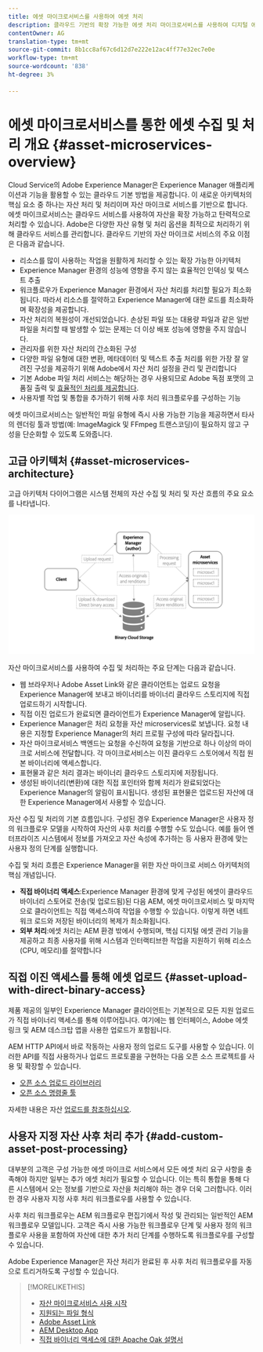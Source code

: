 ```yaml
---
title: 에셋 마이크로서비스를 사용하여 에셋 처리
description: 클라우드 기반의 확장 가능한 에셋 처리 마이크로서비스를 사용하여 디지털 에셋을 처리할 수 있습니다.
contentOwner: AG
translation-type: tm+mt
source-git-commit: 8b1cc8af67c6d12d7e222e12ac4ff77e32ec7e0e
workflow-type: tm+mt
source-wordcount: '838'
ht-degree: 3%

---
```



# 에셋 마이크로서비스를 통한 에셋 수집 및 처리 개요 {#asset-microservices-overview}

Cloud Service의 Adobe Experience Manager은 Experience Manager 애플리케이션과 기능을 활용할 수 있는 클라우드 기본 방법을 제공합니다. 이 새로운 아키텍처의 핵심 요소 중 하나는 자산 처리 및 처리이며 자산 마이크로 서비스를 기반으로 합니다. 에셋 마이크로서비스는 클라우드 서비스를 사용하여 자산을 확장 가능하고 탄력적으로 처리할 수 있습니다. Adobe은 다양한 자산 유형 및 처리 옵션을 최적으로 처리하기 위해 클라우드 서비스를 관리합니다. 클라우드 기반의 자산 마이크로 서비스의 주요 이점은 다음과 같습니다.

* 리소스를 많이 사용하는 작업을 원활하게 처리할 수 있는 확장 가능한 아키텍처
* Experience Manager 환경의 성능에 영향을 주지 않는 효율적인 인덱싱 및 텍스트 추출
* 워크플로우가 Experience Manager 환경에서 자산 처리를 처리할 필요가 최소화됩니다. 따라서 리소스를 절약하고 Experience Manager에 대한 로드를 최소화하며 확장성을 제공합니다.
* 자산 처리의 복원성이 개선되었습니다. 손상된 파일 또는 대용량 파일과 같은 일반 파일을 처리할 때 발생할 수 있는 문제는 더 이상 배포 성능에 영향을 주지 않습니다.
* 관리자를 위한 자산 처리의 간소화된 구성
* 다양한 파일 유형에 대한 변환, 메타데이터 및 텍스트 추출 처리를 위한 가장 잘 알려진 구성을 제공하기 위해 Adobe에서 자산 처리 설정을 관리 및 관리합니다
* 기본 Adobe 파일 처리 서비스는 해당하는 경우 사용되므로 Adobe 독점 포맷의 고품질 출력 및 [효율적인 처리를 제공합니다](file-format-support.md).
* 사용자별 작업 및 통합을 추가하기 위해 사후 처리 워크플로우를 구성하는 기능

에셋 마이크로서비스는 일반적인 파일 유형에 즉시 사용 가능한 기능을 제공하면서 타사의 렌더링 툴과 방법(예: ImageMagick 및 FFmpeg 트랜스코딩)이 필요하지 않고 구성을 단순화할 수 있도록 도와줍니다.

## 고급 아키텍처 {#asset-microservices-architecture}

고급 아키텍처 다이어그램은 시스템 전체의 자산 수집 및 처리 및 자산 흐름의 주요 요소를 나타냅니다.

<!-- Proposed DRAFT diagram for asset microservices overview - see section "Asset processing - high-level diagram" in the PPTX deck

https://adobe-my.sharepoint.com/personal/gklebus_adobe_com/_layouts/15/guestaccess.aspx?guestaccesstoken=jexDC5ZnepXSt6dTPciH66TzckS1BPEfdaZuSgHugL8%3D&docid=2_1ec37f0bd4cc74354b4f481cd420e07fc&rev=1&e=CdgElS
-->

![자산 마이크로서비스를 통한 자산 수집 및](assets/asset-microservices-overview.png "처리자산 마이크로서비스를 사용한 자산 수집 및 처리")

자산 마이크로서비스를 사용하여 수집 및 처리하는 주요 단계는 다음과 같습니다.

* 웹 브라우저나 Adobe Asset Link와 같은 클라이언트는 업로드 요청을 Experience Manager에 보내고 바이너리를 바이너리 클라우드 스토리지에 직접 업로드하기 시작합니다.
* 직접 이진 업로드가 완료되면 클라이언트가 Experience Manager에 알립니다.
* Experience Manager은 처리 요청을 자산 microservices로 보냅니다. 요청 내용은 지정할 Experience Manager의 처리 프로필 구성에 따라 달라집니다.
* 자산 마이크로서비스 백엔드는 요청을 수신하여 요청을 기반으로 하나 이상의 마이크로 서비스에 전달합니다. 각 마이크로서비스는 이진 클라우드 스토어에서 직접 원본 바이너리에 액세스합니다.
* 표현물과 같은 처리 결과는 바이너리 클라우드 스토리지에 저장됩니다.
* 생성된 바이너리(변환)에 대한 직접 포인터와 함께 처리가 완료되었다는 Experience Manager의 알림이 표시됩니다. 생성된 표현물은 업로드된 자산에 대한 Experience Manager에서 사용할 수 있습니다.

자산 수집 및 처리의 기본 흐름입니다. 구성된 경우 Experience Manager은 사용자 정의 워크플로우 모델을 시작하여 자산의 사후 처리를 수행할 수도 있습니다. 예를 들어 엔터프라이즈 시스템에서 정보를 가져오고 자산 속성에 추가하는 등 사용자 환경에 맞는 사용자 정의 단계를 실행합니다.

수집 및 처리 흐름은 Experience Manager을 위한 자산 마이크로 서비스 아키텍처의 핵심 개념입니다.

* **직접 바이너리 액세스**:Experience Manager 환경에 맞게 구성된 에셋이 클라우드 바이너리 스토어로 전송(및 업로드됨)된 다음 AEM, 에셋 마이크로서비스 및 마지막으로 클라이언트는 직접 액세스하여 작업을 수행할 수 있습니다. 이렇게 하면 네트워크 로드와 저장된 바이너리의 복제가 최소화됩니다.
* **외부 처리**:에셋 처리는 AEM 환경 밖에서 수행되며, 핵심 디지털 에셋 관리 기능을 제공하고 최종 사용자를 위해 시스템과 인터랙티브한 작업을 지원하기 위해 리소스(CPU, 메모리)를 절약합니다

## 직접 이진 액세스를 통해 에셋 업로드 {#asset-upload-with-direct-binary-access}

제품 제공의 일부인 Experience Manager 클라이언트는 기본적으로 모든 지원 업로드가 직접 바이너리 액세스를 통해 이루어집니다. 여기에는 웹 인터페이스, Adobe 에셋 링크 및 AEM 데스크탑 앱을 사용한 업로드가 포함됩니다.

AEM HTTP API에서 바로 작동하는 사용자 정의 업로드 도구를 사용할 수 있습니다. 이러한 API를 직접 사용하거나 업로드 프로토콜을 구현하는 다음 오픈 소스 프로젝트를 사용 및 확장할 수 있습니다.

* [오픈 소스 업로드 라이브러리](https://github.com/adobe/aem-upload)
* [오픈 소스 명령줄 툴](https://github.com/adobe/aio-cli-plugin-aem)

자세한 내용은 자산 [업로드를 참조하십시오](add-assets.md).

## 사용자 지정 자산 사후 처리 추가 {#add-custom-asset-post-processing}

대부분의 고객은 구성 가능한 에셋 마이크로 서비스에서 모든 에셋 처리 요구 사항을 충족해야 하지만 일부는 추가 에셋 처리가 필요할 수 있습니다. 이는 특히 통합을 통해 다른 시스템에서 오는 정보를 기반으로 자산을 처리해야 하는 경우 더욱 그러합니다. 이러한 경우 사용자 지정 사후 처리 워크플로우를 사용할 수 있습니다.

사후 처리 워크플로우는 AEM 워크플로우 편집기에서 작성 및 관리되는 일반적인 AEM 워크플로우 모델입니다. 고객은 즉시 사용 가능한 워크플로우 단계 및 사용자 정의 워크플로우 사용을 포함하여 자산에 대한 추가 처리 단계를 수행하도록 워크플로우를 구성할 수 있습니다.

Adobe Experience Manager은 자산 처리가 완료된 후 사후 처리 워크플로우를 자동으로 트리거하도록 구성할 수 있습니다.

<!-- TBD asgupta, Engg: Create some asset-microservices-data-flow-diagram.
-->

>[!MORELIKETHIS]
>
>* [자산 마이크로서비스 사용 시작](asset-microservices-configure-and-use.md)
>* [지원되는 파일 형식](file-format-support.md)
>* [Adobe Asset Link](https://helpx.adobe.com/kr/enterprise/using/adobe-asset-link.html)
>* [AEM Desktop App](https://docs.adobe.com/content/help/ko-KR/experience-manager-desktop-app/using/introduction.html)
>* [직접 바이너리 액세스에 대한 Apache Oak 설명서](https://jackrabbit.apache.org/oak/docs/features/direct-binary-access.html)

